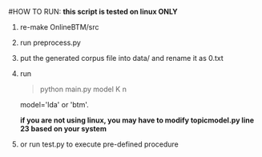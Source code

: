 

#HOW TO RUN:
**this script is tested on linux ONLY**
 
1. re-make OnlineBTM/src
2. run preprocess.py
3. put the generated corpus file into data/ and rename it as 0.txt
4. run 
     >python main.py model K n 

      model='lda' or 'btm'.

      **if you are not using linux, you may have to modify topicmodel.py line 23 based on your system**
5. or run test.py to execute pre-defined procedure